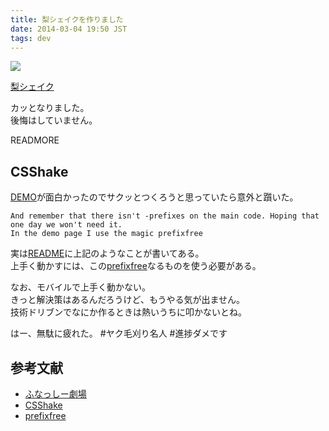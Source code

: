 ```yaml
---
title: 梨シェイクを作りました
date: 2014-03-04 19:50 JST
tags: dev
---
```


<img class='img-responsive img-rounded' src='/images/2014/nashijiru.png' />

[梨シェイク](/dev/shake)

カッとなりました。  
後悔はしていません。

READMORE

## CSShake

[DEMO](http://elrumordelaluz.github.io/csshake/)が面白かったのでサクッとつくろうと思っていたら意外と躓いた。

    And remember that there isn't -prefixes on the main code. Hoping that one day we won't need it.
    In the demo page I use the magic prefixfree

実は[README](https://github.com/elrumordelaluz/csshake/blob/master/README.md)に上記のようなことが書いてある。  
上手く動かすには、この[prefixfree](http://leaverou.github.io/prefixfree)なるものを使う必要がある。

なお、モバイルで上手く動かない。  
きっと解決策はあるんだろうけど、もうやる気が出ません。  
技術ドリブンでなにか作るときは熱いうちに叩かないとね。  

はー、無駄に疲れた。 #ヤク毛刈り名人 #進捗ダメです

## 参考文献

- [ふなっしー劇場](http://terawarosu.jimdo.com/)
- [CSShake](http://elrumordelaluz.github.io/csshake/)
- [prefixfree](http://leaverou.github.io/prefixfree)

